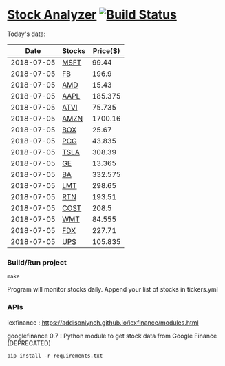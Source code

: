 # [Stock Analyzer](https://ogoyal.github.io/StockAnalyzer/) [![Build Status](https://travis-ci.org/ogoyal/StockAnalyzer.svg?branch=master)](https://travis-ci.org/ogoyal/StockAnalyzer)

Today's data:

| Date| Stocks| Price($) | 
| --- | --- | ---  | 
| 2018-07-05| [MSFT](https://plot.ly/~ogoyal/2)| 99.44 | 
| 2018-07-05| [FB](https://plot.ly/~ogoyal/4)| 196.9 | 
| 2018-07-05| [AMD](https://plot.ly/~ogoyal/6)| 15.43 | 
| 2018-07-05| [AAPL](https://plot.ly/~ogoyal/8)| 185.375 | 
| 2018-07-05| [ATVI](https://plot.ly/~ogoyal/10)| 75.735 | 
| 2018-07-05| [AMZN](https://plot.ly/~ogoyal/12)| 1700.16 | 
| 2018-07-05| [BOX](https://plot.ly/~ogoyal/14)| 25.67 | 
| 2018-07-05| [PCG](https://plot.ly/~ogoyal/16)| 43.835 | 
| 2018-07-05| [TSLA](https://plot.ly/~ogoyal/18)| 308.39 | 
| 2018-07-05| [GE](https://plot.ly/~ogoyal/20)| 13.365 | 
| 2018-07-05| [BA](https://plot.ly/~ogoyal/22)| 332.575 | 
| 2018-07-05| [LMT](https://plot.ly/~ogoyal/24)| 298.65 | 
| 2018-07-05| [RTN](https://plot.ly/~ogoyal/26)| 193.51 | 
| 2018-07-05| [COST](https://plot.ly/~ogoyal/28)| 208.5 | 
| 2018-07-05| [WMT](https://plot.ly/~ogoyal/30)| 84.555 | 
| 2018-07-05| [FDX](https://plot.ly/~ogoyal/32)| 227.71 | 
| 2018-07-05| [UPS](https://plot.ly/~ogoyal/34)| 105.835 | 

### Build/Run project

```
make
```

Program will monitor stocks daily. Append your list of stocks in tickers.yml

### APIs
iexfinance : https://addisonlynch.github.io/iexfinance/modules.html

googlefinance 0.7 : Python module to get stock data from Google Finance (DEPRECATED)

```
pip install -r requirements.txt
```
